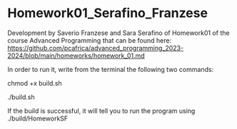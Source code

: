 # Homework01_Serafino_Franzese

Development by Saverio Franzese and Sara Serafino of Homework01 of the course Advanced Programming that can be found here: https://github.com/pcafrica/advanced_programming_2023-2024/blob/main/homeworks/homework_01.md

In order to run it, write from the terminal the following two commands:

chmod +x build.sh

./build.sh

If the build is successful, it will tell you to run the program using ./build/HomeworkSF

